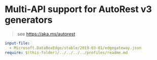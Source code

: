 # Multi-API support for AutoRest v3 generators

> see https://aka.ms/autorest

``` yaml $(enable-multi-api)
input-file:
  - Microsoft.DataBoxEdge/stable/2019-03-01/edgegateway.json
require: $(this-folder)/../../../../profiles/readme.md
```
